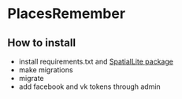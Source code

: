 # PlacesRemember
## How to install
* install requirements.txt and [SpatialLite package](https://packages.debian.org/sid/libsqlite3-mod-spatialite)
* make migrations
* migrate
* add facebook and vk tokens through admin
